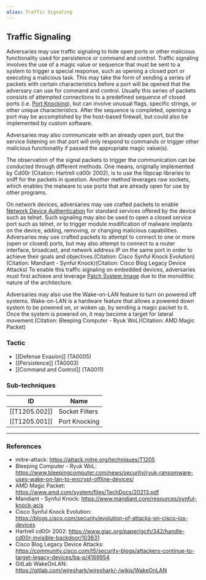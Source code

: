 ```yaml
---
alias: Traffic Signaling
---
```


## Traffic Signaling

Adversaries may use traffic signaling to hide open ports or other malicious functionality used for persistence or command and control. Traffic signaling involves the use of a magic value or sequence that must be sent to a system to trigger a special response, such as opening a closed port or executing a malicious task. This may take the form of sending a series of packets with certain characteristics before a port will be opened that the adversary can use for command and control. Usually this series of packets consists of attempted connections to a predefined sequence of closed ports (i.e. [Port Knocking](https://attack.mitre.org/techniques/T1205/001)), but can involve unusual flags, specific strings, or other unique characteristics. After the sequence is completed, opening a port may be accomplished by the host-based firewall, but could also be implemented by custom software.

Adversaries may also communicate with an already open port, but the service listening on that port will only respond to commands or trigger other malicious functionality if passed the appropriate magic value(s).

The observation of the signal packets to trigger the communication can be conducted through different methods. One means, originally implemented by Cd00r (Citation: Hartrell cd00r 2002), is to use the libpcap libraries to sniff for the packets in question. Another method leverages raw sockets, which enables the malware to use ports that are already open for use by other programs.

On network devices, adversaries may use crafted packets to enable [Network Device Authentication](https://attack.mitre.org/techniques/T1556/004) for standard services offered by the device such as telnet.  Such signaling may also be used to open a closed service port such as telnet, or to trigger module modification of malware implants on the device, adding, removing, or changing malicious capabilities.  Adversaries may use crafted packets to attempt to connect to one or more (open or closed) ports, but may also attempt to connect to a router interface, broadcast, and network address IP on the same port in order to achieve their goals and objectives.(Citation: Cisco Synful Knock Evolution)(Citation: Mandiant - Synful Knock)(Citation: Cisco Blog Legacy Device Attacks)  To enable this traffic signaling on embedded devices, adversaries must first achieve and leverage [Patch System Image](https://attack.mitre.org/techniques/T1601/001) due to the monolithic nature of the architecture.

Adversaries may also use the Wake-on-LAN feature to turn on powered off systems. Wake-on-LAN is a hardware feature that allows a powered down system to be powered on, or woken up, by sending a magic packet to it. Once the system is powered on, it may become a target for lateral movement.(Citation: Bleeping Computer - Ryuk WoL)(Citation: AMD Magic Packet)


### Tactic

- [[Defense Evasion]] (TA0005)
- [[Persistence]] (TA0003)
- [[Command and Control]] (TA0011)

### Sub-techniques

| ID | Name |
| --- | --- |
| [[T1205.002]] | Socket Filters |
| [[T1205.001]] | Port Knocking |


---
### References

- mitre-attack: https://attack.mitre.org/techniques/T1205
- Bleeping Computer - Ryuk WoL: https://www.bleepingcomputer.com/news/security/ryuk-ransomware-uses-wake-on-lan-to-encrypt-offline-devices/
- AMD Magic Packet: https://www.amd.com/system/files/TechDocs/20213.pdf
- Mandiant - Synful Knock: https://www.mandiant.com/resources/synful-knock-acis
- Cisco Synful Knock Evolution: https://blogs.cisco.com/security/evolution-of-attacks-on-cisco-ios-devices
- Hartrell cd00r 2002: https://www.giac.org/paper/gcih/342/handle-cd00r-invisible-backdoor/103631
- Cisco Blog Legacy Device Attacks: https://community.cisco.com/t5/security-blogs/attackers-continue-to-target-legacy-devices/ba-p/4169954
- GitLab WakeOnLAN: https://gitlab.com/wireshark/wireshark/-/wikis/WakeOnLAN
